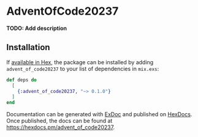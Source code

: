 # AdventOfCode20237

**TODO: Add description**

## Installation

If [available in Hex](https://hex.pm/docs/publish), the package can be installed
by adding `advent_of_code20237` to your list of dependencies in `mix.exs`:

```elixir
def deps do
  [
    {:advent_of_code20237, "~> 0.1.0"}
  ]
end
```

Documentation can be generated with [ExDoc](https://github.com/elixir-lang/ex_doc)
and published on [HexDocs](https://hexdocs.pm). Once published, the docs can
be found at <https://hexdocs.pm/advent_of_code20237>.


